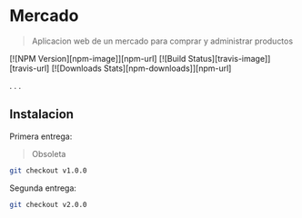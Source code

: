 # Mercado
> Aplicacion web de un mercado para comprar y administrar productos

[![NPM Version][npm-image]][npm-url]
[![Build Status][travis-image]][travis-url]
[![Downloads Stats][npm-downloads]][npm-url]

. . .

## Instalacion

Primera entrega:

> Obsoleta

```sh
git checkout v1.0.0
```

Segunda entrega:

```sh
git checkout v2.0.0
```
